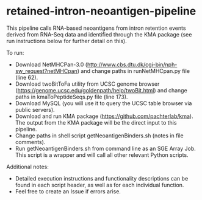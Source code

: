 # retained-intron-neoantigen-pipeline

This pipeline calls RNA-based neoantigens from intron retention events derived from RNA-Seq data and identified through the KMA package (see run instructions below for further detail on this).

To run: 
- Download NetMHCPan-3.0 (http://www.cbs.dtu.dk/cgi-bin/nph-sw_request?netMHCpan) and change paths in runNetMHCpan.py file (line 62).
- Download twoBitToFa utility from UCSC genome browser (https://genome.ucsc.edu/goldenpath/help/twoBit.html) and change paths in kmaToPeptideSeqs.py file (line 173).
- Download MySQL (you will use it to query the UCSC table browser via public servers).
- Download and run KMA package (https://github.com/pachterlab/kma). The output from the KMA package will be the direct input to this pipeline.
- Change paths in shell script getNeoantigenBinders.sh (notes in file comments).
- Run getNeoantigenBinders.sh from command line as an SGE Array Job. This script is a wrapper and will call all other relevant Python scripts.

Additional notes:
- Detailed execution instructions and functionality descriptions can be found in each script header, as well as for each individual function.
- Feel free to create an Issue if errors arise.

